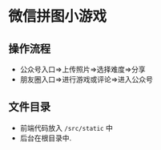 # 微信拼图小游戏

## 操作流程

- 公众号入口=>上传照片=>选择难度=>分享
- 朋友圈入口=>进行游戏或评论=>进入公众号

## 文件目录

- 前端代码放入 `/src/static` 中
- 后台在根目录中.


